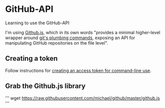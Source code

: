 # GitHub-API
Learning to use the GitHub-API


I'm using [Github.js](https://github.com/michael/github), which in its own words "provides a minimal higher-level wrapper around [git's plumbing commands](http://git-scm.com/book/en/Git-Internals-Plumbing-and-Porcelain), exposing an API for manipulating GitHub repositories on the file level".

## Creating a token

Follow instructions for [creating an access token for command-line use](https://help.github.com/articles/creating-an-access-token-for-command-line-use/).


## Grab the Github.js library

'''
wget https://raw.githubusercontent.com/michael/github/master/github.js
'''
